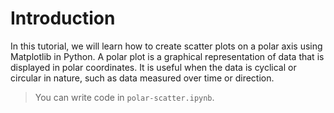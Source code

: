 # Introduction

In this tutorial, we will learn how to create scatter plots on a polar axis using Matplotlib in Python. A polar plot is a graphical representation of data that is displayed in polar coordinates. It is useful when the data is cyclical or circular in nature, such as data measured over time or direction.

> You can write code in `polar-scatter.ipynb`.
